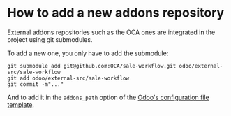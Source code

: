 # How to add a new addons repository


External addons repositories such as the OCA ones are integrated in the project using git submodules.

To add a new one, you only have to add the submodule:

```
git submodule add git@github.com:OCA/sale-workflow.git odoo/external-src/sale-workflow
git add odoo/external-src/sale-workflow
git commit -m"..."
```

And to add it in the `addons_path` option of the [Odoo's configuration file template](../odoo/etc/openerp.cfg.tmpl).
